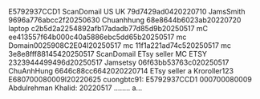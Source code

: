 E5792937CCD1
ScanDomail
US UK 79d7429ad0420220710
JamsSmith 9696a776abcc2f20250630
Chuanhhung 68e8644b6023ab20220720
laptop c2b5d2a2254892afb17adadb77d85d9b20250517
mC ee413557f64b000c40a5886ebc5dd65b20250517
mc Domain0025908C2E04I20250517
mc 11f1a221ad74c520250517
mc 3e8e8fff88145420250517
ScanDomail
ETsy seller
MC ETSY 2323944499496d20250517
Jamsetsy 06f63bb53763c020250517
ChuAnhHung 6646c88cc6642020220714
ETsy seller
a
Kroroller123 E680700080009I20220625
cuongbtc91: E5792937CCD1 000700080009
Abdulrehman Khalid: 20220517
........
a...

